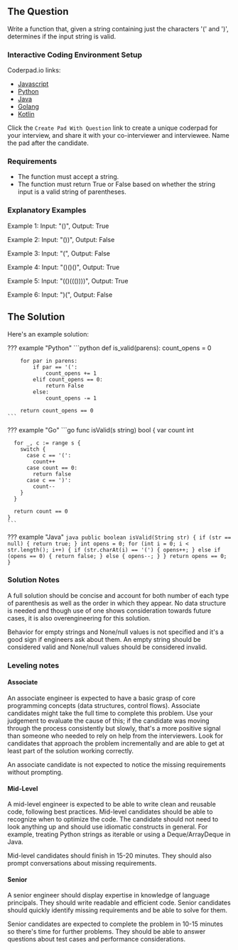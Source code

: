 ## The Question

Write a function that, given a string containing just the characters '(' and
')', determines if the input string is valid.

### Interactive Coding Environment Setup

Coderpad.io links:

-   <a href="https://coderpad.io/questions/58630" target="_blank">Javascript</a>
-   <a href="https://coderpad.io/questions/49397" target="_blank">Python</a>
-   <a href="https://coderpad.io/questions/49394" target="_blank">Java</a>
-   <a href="https://coderpad.io/questions/58603" target="_blank">Golang</a>
-   <a href="https://coderpad.io/questions/70139" target="_blank">Kotlin</a>

Click the `Create Pad With Question` link to create a unique coderpad for your
interview, and share it with your co-interviewer and interviewee. Name the pad
after the candidate.

### Requirements

-   The function must accept a string.
-   The function must return True or False based on whether the string input is
    a valid string of parentheses.

### Explanatory Examples

Example 1: Input: "()", Output: True

Example 2: Input: "())", Output: False

Example 3: Input: "(", Output: False

Example 4: Input: "()()()", Output: True

Example 5: Input: "(()((())))", Output: True

Example 6: Input: ")(", Output: False

## The Solution

Here's an example solution:

??? example "Python"
    ```python
    def is_valid(parens):
        count_opens = 0

        for par in parens:
            if par == '(':
                count_opens += 1
            elif count_opens == 0:
                return False
            else:
                count_opens -= 1

        return count_opens == 0
    ```

??? example "Go"
    ```go
    func isValid(s string) bool {
      var count int
      
      for _, c := range s {
        switch {
          case c == '(':
            count++
          case count == 0:
            return false
          case c == ')':
            count--
        }
      }
      
      return count == 0
    }
    ```
??? example "Java"
    ```java
    public boolean isValid(String str) {
      if (str == null) {
        return true;
      }
      int opens = 0;
      for (int i = 0; i < str.length(); i++) {
        if (str.charAt(i) == '(') {
          opens++;
        } else if (opens == 0) {
          return false;
        } else {
          opens--;
        }
      }
      return opens == 0;
    }
    ```

### Solution Notes

A full solution should be concise and account for both number of each type of
parenthesis as well as the order in which they appear. No data structure is
needed and though use of one shows consideration towards future cases, it is
also overengineering for this solution.

Behavior for empty strings and None/null values is not specified and it's a good
sign if engineers ask about them. An empty string should be considered valid and
None/null values should be considered invalid.

### Leveling notes

#### Associate

An associate engineer is expected to have a basic grasp of core programming
concepts (data structures, control flows). Associate candidates might take the
full time to complete this problem. Use your judgement to evaluate the cause of
this; if the candidate was moving through the process consistently but slowly,
that's a more positive signal than someone who needed to rely on help from the
interviewers. Look for candidates that approach the problem incrementally and
are able to get at least part of the solution working correctly.

An associate candidate is not expected to notice the missing requirements
without prompting.

#### Mid-Level

A mid-level engineer is expected to be able to write clean and reusable code,
following best practices. Mid-level candidates should be able to recognize when
to optimize the code. The candidate should not need to look anything up and
should use idiomatic constructs in general. For example, treating Python strings
as iterable or using a Deque/ArrayDeque in Java.

Mid-level candidates should finish in 15-20 minutes. They should also prompt
conversations about missing requirements.

#### Senior

A senior engineer should display expertise in knowledge of language principals.
They should write readable and efficient code. Senior candidates should quickly
identify missing requirements and be able to solve for them.

Senior candidates are expected to complete the problem in 10-15 minutes so
there's time for further problems. They should be able to answer questions about
test cases and performance considerations.
